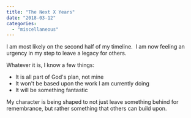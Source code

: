 ```yaml
---
title: "The Next X Years"
date: "2018-03-12"
categories: 
  - "miscellaneous"
---
```


I am most likely on the second half of my timeline.  I am now feeling an urgency in my step to leave a legacy for others.

Whatever it is, I know a few things:<!--more-->

- It is all part of God's plan, not mine
- It won't be based upon the work I am currently doing
- It will be something fantastic

My character is being shaped to not just leave something behind for remembrance, but rather something that others can build upon.
